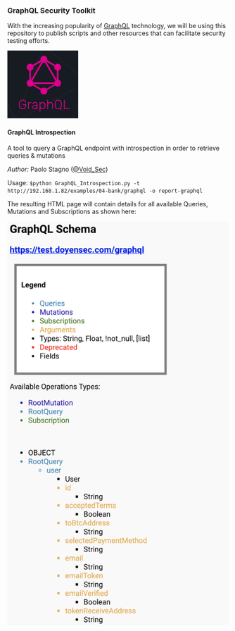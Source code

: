 ### GraphQL Security Toolkit
With the increasing popularity of [GraphQL](https://graphql.org/) technology, we will be using this repository to publish scripts and other resources that can facilitate security testing efforts.

![GraphQL Official Logo](Misc/graphqllogo.png)

#### GraphQL Introspection 

A tool to query a GraphQL endpoint with introspection in order to retrieve queries & mutations

*Author:* Paolo Stagno ([@Void_Sec](https://twitter.com/Void_Sec))

Usage: `$python GraphQL_Introspection.py -t http://192.168.1.82/examples/04-bank/graphql -o report-graphql`

The resulting HTML page will contain details for all available Queries, Mutations and Subscriptions as shown here:

![Preview](Introspection/GraphQL_Introspection_Output.png)
